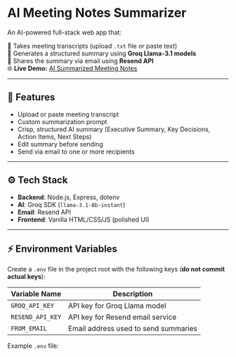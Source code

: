 # AI Meeting Notes Summarizer

An AI-powered full-stack web app that:

📄 Takes meeting transcripts (upload `.txt` file or paste text)  
🤖 Generates a structured summary using **Groq Llama-3.1 models**  
📧 Shares the summary via email using **Resend API**  
🌐 **Live Demo:** [AI Summarized Meeting Notes](https://ai-summarized-meeting-notes.onrender.com)

---

## 🚀 Features
- Upload or paste meeting transcript  
- Custom summarization prompt  
- Crisp, structured AI summary (Executive Summary, Key Decisions, Action Items, Next Steps)  
- Edit summary before sending  
- Send via email to one or more recipients  

---

## ⚙ Tech Stack
- **Backend**: Node.js, Express, dotenv  
- **AI**: Groq SDK (`llama-3.1-8b-instant`)  
- **Email**: Resend API  
- **Frontend**: Vanilla HTML/CSS/JS (polished UI)  

---

## ⚡ Environment Variables
Create a `.env` file in the project root with the following keys (**do not commit actual keys**):

| Variable Name    | Description                               |
|-----------------|-------------------------------------------|
| `GROQ_API_KEY`   | API key for Groq Llama model               |
| `RESEND_API_KEY` | API key for Resend email service           |
| `FROM_EMAIL`     | Email address used to send summaries       |

Example `.env` file:

